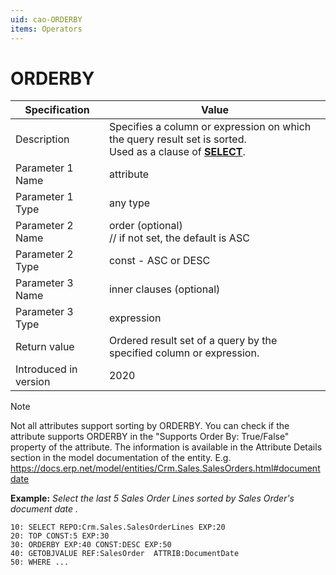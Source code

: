 ```yaml
---
uid: cao-ORDERBY
items: Operators
---
```


# ORDERBY 

| Specification         | Value                                                        |
| --------------------- | ------------------------------------------------------------ |
| Description           | Specifies a column or expression on which the query result set is sorted. <br> Used as a clause of **[SELECT](https://docs.erp.net/tech/advanced/calculated-attributes/operators/select.html)**.           |
| Parameter 1 Name      | attribute                                                         |
| Parameter 1 Type      | any type                                 |
| Parameter 2 Name      | order (optional) <br> // if not set, the default is ASC                                                            |
| Parameter 2 Type      | const - ASC or DESC                                                            |
| Parameter 3 Name      | inner clauses (optional)                                                            |
| Parameter 3 Type      | expression                                                           |
| Return value          | Ordered result set of a query by the specified column or expression.                                                          |
| Introduced in version | 2020 |


> [!NOTE]
> Not all attributes support sorting by ORDERBY. You can check if the attribute supports ORDERBY in the "Supports Order By: True/False" property of the attribute. The information is available in the Attribute Details section in the model documentation of the entity. E.g. https://docs.erp.net/model/entities/Crm.Sales.SalesOrders.html#documentdate


**Example:**
_Select the last 5 Sales Order Lines sorted by Sales Order's document date	._
```
10: SELECT REPO:Crm.Sales.SalesOrderLines EXP:20
20: TOP CONST:5 EXP:30
30: ORDERBY EXP:40 CONST:DESC EXP:50
40: GETOBJVALUE	REF:SalesOrder	ATTRIB:DocumentDate		
50: WHERE ...
```
